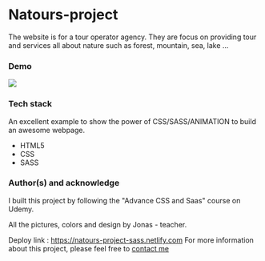 
# Natours-project

The website is for a tour operator agency. They are focus on providing tour and services all about nature such as forest, mountain, sea, lake ...

### Demo

![](NatoursDemo.gif)


### Tech stack

An excellent example to show the power of CSS/SASS/ANIMATION to build an awesome webpage.

* HTML5
* CSS
* SASS

### Author(s) and acknowledge

I built this project by following the "Advance CSS and Saas" course on Udemy. 

All the pictures, colors and design by Jonas - teacher.


Deploy link : https://natours-project-sass.netlify.com
For more information about this project, please feel free to [contact me](https://www.linkedin.com/in/jennydang/)
